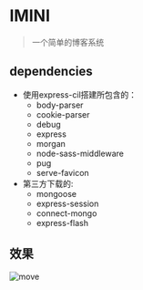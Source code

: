# IMINI 
> 一个简单的博客系统
## dependencies
* 使用express-cil搭建所包含的：
	* body-parser
	* cookie-parser
	* debug
	* express
	* morgan
	* node-sass-middleware
	* pug
	* serve-favicon
* 第三方下载的:
	* mongoose
	* express-session
	* connect-mongo
	* express-flash
## 效果
![move](./move.gif)